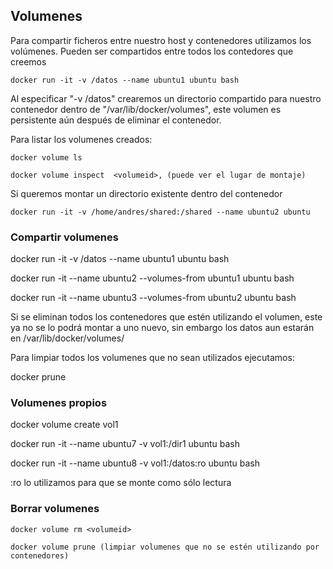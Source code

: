 ## Volumenes

Para compartir ficheros entre nuestro host y contenedores utilizamos los volúmenes.  Pueden ser compartidos entre todos los contedores que creemos

``` 
docker run -it -v /datos --name ubuntu1 ubuntu bash
```

Al especificar "-v /datos" crearemos un directorio compartido para nuestro contenedor dentro de "/var/lib/docker/volumes",  este volumen es persistente aún después de eliminar el contenedor.

Para listar los volumenes creados:

```
docker volume ls
```

```
docker volume inspect  <volumeid>, (puede ver el lugar de montaje)
```

Si queremos montar un directorio existente dentro del contenedor

```
docker run -it -v /home/andres/shared:/shared --name ubuntu2 ubuntu
```

### Compartir volumenes

docker run -it -v /datos --name ubuntu1 ubuntu bash

docker run -it --name ubuntu2 --volumes-from ubuntu1 ubuntu bash

docker run -it --name ubuntu3 --volumes-from ubuntu2 ubuntu bash

Si se eliminan todos los contenedores que estén utilizando el volumen, este ya no se lo podrá montar a uno nuevo, sin embargo los datos aun estarán en /var/lib/docker/volumes/<volumeid>

Para limpiar todos los volumenes que no sean utilizados ejecutamos:

docker prune

### Volumenes propios

docker volume create vol1

docker run -it --name ubuntu7 -v vol1:/dir1 ubuntu bash

docker run -it --name ubuntu8 -v vol1:/datos:ro ubuntu bash

:ro lo utilizamos para que se monte como sólo lectura

### Borrar volumenes

```
docker volume rm <volumeid>
```

```
docker volume prune (limpiar volumenes que no se estén utilizando por contenedores)
```